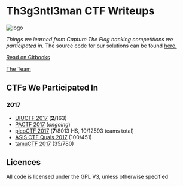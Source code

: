 # Th3g3ntl3man CTF Writeups

![logo](https://github.com/hgarrereyn/Th3g3ntl3man-CTF-Writeups/raw/96765691ac5f8bf0d4388afdd18e9a918791ed66/logo_512.png)

*Things we learned from Capture The Flag hacking competitions we participated in.*
The source code for our solutions can be found [here.]( https://github.com/hgarrereyn/Th3g3ntl3man-CTF-Writeups)

[Read on Gitbooks](https://hgarrereyn.gitbooks.io/th3g3ntl3man-ctf-writeups/content/)

[The Team](https://hgarrereyn.gitbooks.io/th3g3ntl3man-ctf-writeups/content/The_Team.html)

## CTFs We Participated In

### 2017

* [UIUCTF 2017](https://uiuc.tf/contests/uiuctf-2017/) (**2**/163)
* [PACTF 2017](https://2017.pactf.com/) (*ongoing*)
* [picoCTF 2017](https://2017.picoctf.com/about) (**7**/8013 HS, 10/12593 teams total)
* [ASIS CTF Quals 2017](https://asis-ctf.ir/home/) (100/451)
* [tamuCTF 2017](https://ctf.tamu.edu/) (35/780)

## Licences

All code is licensed under the GPL V3, unless otherwise specified

